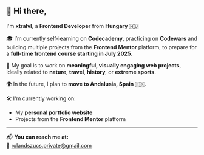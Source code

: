 ## 👋 Hi there,

I'm **xtralvl**, a **Frontend Developer** from **Hungary** 🇭🇺

🎓 I’m currently self-learning on **Codecademy**, practicing on **Codewars** and building multiple projects from the **Frontend Mentor** platform, to prepare for a **full-time frontend course starting in July 2025**.

🎯 My goal is to work on **meaningful, visually engaging web projects**, ideally related to **nature**, **travel**, **history**, or **extreme sports**.

🌍 In the future, I plan to **move to Andalusia, Spain** 🇪🇸.

🛠️ I'm currently working on:
- My **personal portfolio website**
- Projects from the **Frontend Mentor** platform
  
---

📬 **You can reach me at:**  
📧 [rolandszucs.private@gmail.com](mailto:rolandszucs.private@gmail.com)
